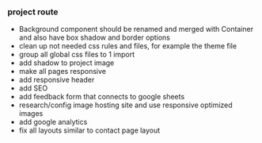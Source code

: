 ### project route

- Background component should be renamed and merged with Container and also have box shadow and border options
- clean up not needed css rules and files, for example the theme file
- group all global css files to 1 import
- add shadow to project image
- make all pages responsive
- add responsive header
- add SEO
- add feedback form that connects to google sheets
- research/config image hosting site and use responsive optimized images
- add google analytics
- fix all layouts similar to contact page layout
